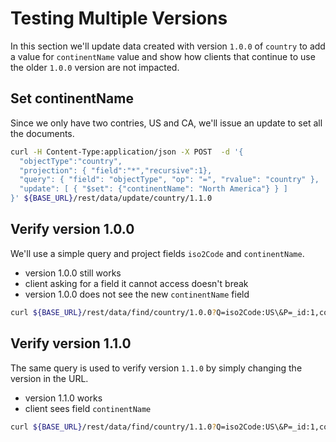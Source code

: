 # Testing Multiple Versions

In this section we'll update data created with version `1.0.0` of `country` to add a value for `continentName` value and show how clients that continue to use the older `1.0.0` version are not impacted.

## Set continentName
Since we only have two contries, US and CA, we'll issue an update to set all the documents.

```bash
curl -H Content-Type:application/json -X POST  -d '{
  "objectType":"country",
  "projection": { "field":"*","recursive":1},
  "query": { "field": "objectType", "op": "=", "rvalue": "country" },
  "update": [ { "$set": {"continentName": "North America"} } ]
}' ${BASE_URL}/rest/data/update/country/1.1.0
```

## Verify version 1.0.0
We'll use a simple query and project fields `iso2Code` and `continentName`.
* version 1.0.0 still works
* client asking for a field it cannot access doesn't break
* version 1.0.0 does not see the new `continentName` field

```bash
curl ${BASE_URL}/rest/data/find/country/1.0.0?Q=iso2Code:US\&P=_id:1,continentName:1
```

## Verify version 1.1.0
The same query is used to verify version `1.1.0` by simply changing the version in the URL.
* version 1.1.0 works
* client sees field `continentName`

```bash
curl ${BASE_URL}/rest/data/find/country/1.1.0?Q=iso2Code:US\&P=_id:1,continentName:1
```
